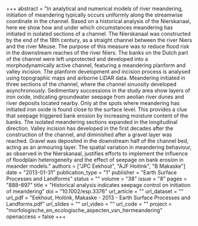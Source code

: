 +++
abstract = "In analytical and numerical models of river meandering, initiation of meandering typically occurs uniformly along the streamwise coordinate in the channel. Based on a historical analysis of the Nierskanaal, here we show how and under which circumstances meandering has initiated in isolated sections of a channel. The Nierskanaal was constructed by the end of the 18th century, as a straight channel between the river Niers and the river Meuse. The purpose of this measure was to reduce flood risk in the downstream reaches of the river Niers. The banks on the Dutch part of the channel were left unprotected and developed into a morphodynamically active channel, featuring a meandering planform and valley incision. The planform development and incision process is analysed using topographic maps and airborne LiDAR data. Meandering initiated in three sections of the channel, where the channel sinuosity developed asynchronously. Sedimentary successions in the study area show layers of iron oxide, indicating groundwater seepage from aeolian river dunes and river deposits located nearby. Only at the spots where meandering has initiated iron oxide is found close to the surface level. This provides a clue that seepage triggered bank erosion by increasing moisture content of the banks. The isolated meandering sections expanded in the longitudinal direction. Valley incision has developed in the first decades after the construction of the channel, and diminished after a gravel layer was reached. Gravel was deposited in the downstream half of the channel bed, acting as an armouring layer. The spatial variation in meandering behaviour, as observed in the Nierskanaal, justifies efforts to implement the influence of floodplain heterogeneity and the effect of seepage on bank erosion in meander models."
authors = ["JPC Eekhout", "AJF Hoitink", "B Makaske"]
date = "2013-01-31"
publication_type = "1"
publisher = "Earth Surface Processes and Landforms"
status = ""
volume = "38"
issue = "8"
pages = "888–897"
title = "Historical analysis indicates seepage control on initiation of meandering"
doi = "10.1002/esp.3376"
url_article = ""
url_dataset = ""
url_pdf = "Eekhout, Hoitink, Makaske - 2013 - Earth Surface Processes and Landforms.pdf"
url_slides = ""
url_video = ""
url_code = ""
project = "morfologische_en_ecologische_aspecten_van_hermeandering"
openaccess = false
+++